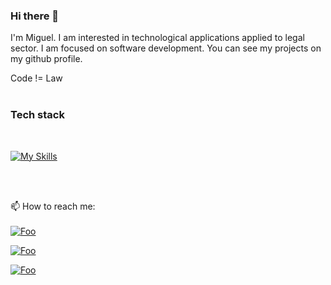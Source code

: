 ### Hi there 👋

I'm Miguel. I am interested in technological applications applied to legal sector. I am focused on software development. You can see my projects on my github profile.

Code != Law
<br>
<br>

### Tech stack
<br>

[![My Skills](https://skillicons.dev/icons?i=js,ts,angular,vue,nodejs,mongodb,firebase,git,vscode)](https://skillicons.dev)

<br>
<br>


📫 How to reach me: 
<br>
<br>
<a href="https://www.linkedin.com/in/miguel-gonzalez-herrera/" target="_blank" rel="some text">![Foo](https://img.shields.io/badge/LinkedIn-0077B5?style=for-the-badge&logo=linkedin&logoColor=white)</a>

<a href="https://medium.com/@miguel-gonzalez-herrera" target="_blank" rel="some text">![Foo](https://img.shields.io/badge/Medium-12100E?style=for-the-badge&logo=medium&logoColor=white)</a>

<a href="https://twitter.com/migohe14" target="_blank" rel="some text">![Foo](https://img.shields.io/badge/Twitter-1DA1F2?style=for-the-badge&logo=twitter&logoColor=white)</a>


<!--
**migohe14/migohe14** is a ✨ _special_ ✨ repository because its `README.md` (this file) appears on your GitHub profile.

Here are some ideas to get you started:

- 🔭 I’m currently working on ...
- 🌱 I’m currently learning ...
- 👯 I’m looking to collaborate on ...
- 🤔 I’m looking for help with ...
- 💬 Ask me about ...
- 📫 How to reach me: ...
- 😄 Pronouns: ...
- ⚡ Fun fact: ...
-->
